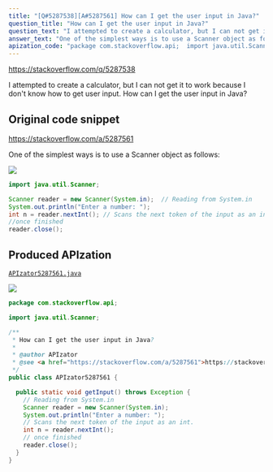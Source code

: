 ```yaml
---
title: "[Q#5287538][A#5287561] How can I get the user input in Java?"
question_title: "How can I get the user input in Java?"
question_text: "I attempted to create a calculator, but I can not get it to work because I don't know how to get user input. How can I get the user input in Java?"
answer_text: "One of the simplest ways is to use a Scanner object as follows:"
apization_code: "package com.stackoverflow.api;  import java.util.Scanner;  /**  * How can I get the user input in Java?  *  * @author APIzator  * @see <a href=\"https://stackoverflow.com/a/5287561\">https://stackoverflow.com/a/5287561</a>  */ public class APIzator5287561 {    public static void getInput() throws Exception {     // Reading from System.in     Scanner reader = new Scanner(System.in);     System.out.println(\"Enter a number: \");     // Scans the next token of the input as an int.     int n = reader.nextInt();     // once finished     reader.close();   } }"
---
```


https://stackoverflow.com/q/5287538

I attempted to create a calculator, but I can not get it to work because I don&#x27;t know how to get user input.
How can I get the user input in Java?



## Original code snippet

https://stackoverflow.com/a/5287561

One of the simplest ways is to use a Scanner object as follows:

<div class="code-logo"><img src="/stackoverflow.png" /></div>

```java
import java.util.Scanner;

Scanner reader = new Scanner(System.in);  // Reading from System.in
System.out.println("Enter a number: ");
int n = reader.nextInt(); // Scans the next token of the input as an int.
//once finished
reader.close();
```

## Produced APIzation

[`APIzator5287561.java`](https://github.com/pasqualesalza/apization-temp-data/raw/master/search/APIzator5287561.java)

<div class="code-logo"><img src="/apizator.png" /></div>

```java
package com.stackoverflow.api;

import java.util.Scanner;

/**
 * How can I get the user input in Java?
 *
 * @author APIzator
 * @see <a href="https://stackoverflow.com/a/5287561">https://stackoverflow.com/a/5287561</a>
 */
public class APIzator5287561 {

  public static void getInput() throws Exception {
    // Reading from System.in
    Scanner reader = new Scanner(System.in);
    System.out.println("Enter a number: ");
    // Scans the next token of the input as an int.
    int n = reader.nextInt();
    // once finished
    reader.close();
  }
}

```
